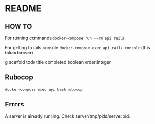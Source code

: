# README

## HOW TO

For running commands
`docker-compose run --rm api rails`

For getting to rails console
`docker-compose exec api rails console` (this takes forever)

g scaffold todo title completed:boolean order:integer

## Rubocop

`docker-compose exec api bash`
`rubocop`

## Errors

A server is already running.
Check server/tmp/pids/server.pid.

